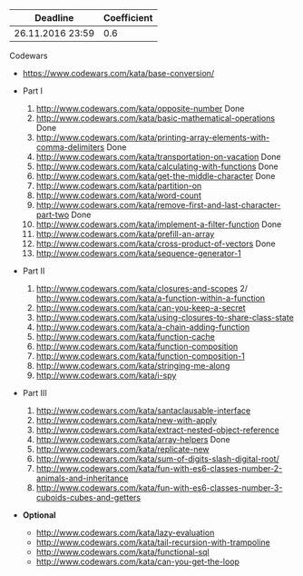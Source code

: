 ﻿Deadline         |  Coefficient
-----------------|----------------
26.11.2016 23:59  | 0.6

Codewars 
  - https://www.codewars.com/kata/base-conversion/

  - Part I 
     1. http://www.codewars.com/kata/opposite-number   Done
     2. http://www.codewars.com/kata/basic-mathematical-operations    Done
     3. http://www.codewars.com/kata/printing-array-elements-with-comma-delimiters    Done
     4. http://www.codewars.com/kata/transportation-on-vacation    Done
     5. http://www.codewars.com/kata/calculating-with-functions    Done
     6. http://www.codewars.com/kata/get-the-middle-character    Done
     7. http://www.codewars.com/kata/partition-on
     8. http://www.codewars.com/kata/word-count
     9. http://www.codewars.com/kata/remove-first-and-last-character-part-two   Done
     10. http://www.codewars.com/kata/implement-a-filter-function   Done
     11. http://www.codewars.com/kata/prefill-an-array
     12. http://www.codewars.com/kata/cross-product-of-vectors   Done
     13. http://www.codewars.com/kata/sequence-generator-1
  - Part II 
     1. http://www.codewars.com/kata/closures-and-scopes
     2/ http://www.codewars.com/kata/a-function-within-a-function
     3. http://www.codewars.com/kata/can-you-keep-a-secret
     4. http://www.codewars.com/kata/using-closures-to-share-class-state
     5. http://www.codewars.com/kata/a-chain-adding-function
     6. http://www.codewars.com/kata/function-cache
     7. http://www.codewars.com/kata/function-composition
     8. http://www.codewars.com/kata/function-composition-1
     9. http://www.codewars.com/kata/stringing-me-along
     10. http://www.codewars.com/kata/i-spy
  - Part III 
     1. http://www.codewars.com/kata/santaclausable-interface
     2. http://www.codewars.com/kata/new-with-apply
     3. http://www.codewars.com/kata/extract-nested-object-reference
     4. http://www.codewars.com/kata/array-helpers   Done
     5. http://www.codewars.com/kata/replicate-new
     6. http://www.codewars.com/kata/sum-of-digits-slash-digital-root/
     7. http://www.codewars.com/kata/fun-with-es6-classes-number-2-animals-and-inheritance
     8. http://www.codewars.com/kata/fun-with-es6-classes-number-3-cuboids-cubes-and-getters
  - __Optional__
     - http://www.codewars.com/kata/lazy-evaluation
     - http://www.codewars.com/kata/tail-recursion-with-trampoline
     - http://www.codewars.com/kata/functional-sql
     - http://www.codewars.com/kata/can-you-get-the-loop
